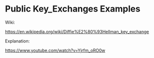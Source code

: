 #  Public Key_Exchanges Examples


Wiki:

https://en.wikipedia.org/wiki/Diffie%E2%80%93Hellman_key_exchange


Explanation:

https://www.youtube.com/watch?v=Yjrfm_oRO0w
